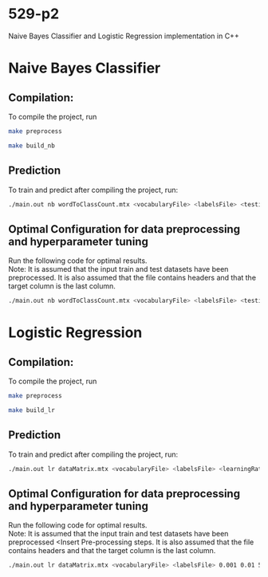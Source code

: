 # 529-p2
Naive Bayes Classifier and Logistic Regression implementation in C++

# Naive Bayes Classifier
## Compilation:
To compile the project, run  
``` bash
make preprocess
```
``` bash
make build_nb
```

## Prediction
To train and predict after compiling the project, run:  
``` bash
./main.out nb wordToClassCount.mtx <vocabularyFile> <labelsFile> <testing.csv> <betaValue> 
```

## Optimal Configuration for data preprocessing and hyperparameter tuning
Run the following code for optimal results.  
Note: It is assumed that the input train and test datasets have been preprocessed. It is also assumed that the file contains headers and that the target column is the last column.  
``` bash
./main.out nb wordToClassCount.mtx <vocabularyFile> <labelsFile> <testing.csv> 0.02
```
                                                                                          
                                                                                          
# Logistic Regression
## Compilation:
To compile the project, run  
``` bash
make preprocess
```
``` bash
make build_lr
```

## Prediction
To train and predict after compiling the project, run:  
``` bash
./main.out lr dataMatrix.mtx <vocabularyFile> <labelsFile> <learningRate> <penaltyTerm> <numberOfIterations>
```

## Optimal Configuration for data preprocessing and hyperparameter tuning
Run the following code for optimal results.  
Note: It is assumed that the input train and test datasets have been preprocessed <Insert Pre-processing steps. It is also assumed that the file contains headers and that the target column is the last column.  
``` bash
./main.out lr dataMatrix.mtx <vocabularyFile> <labelsFile> 0.001 0.01 500
```
